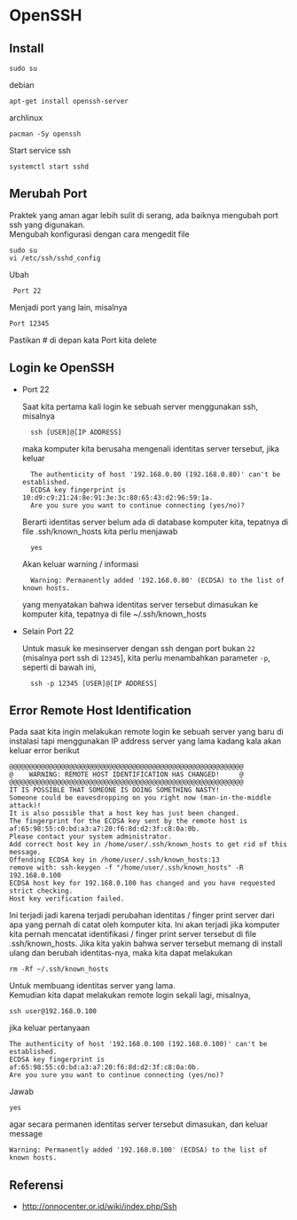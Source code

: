 # OpenSSH

## Install
    sudo su

debian

    apt-get install openssh-server

archlinux

    pacman -Sy openssh

Start service ssh

	systemctl start sshd


## Merubah Port
Praktek yang aman agar lebih sulit di serang, ada baiknya mengubah port ssh yang digunakan.<br>
Mengubah konfigurasi dengan cara mengedit file <br>
        
    sudo su
    vi /etc/ssh/sshd_config

Ubah

     Port 22

Menjadi port yang lain, misalnya
        
    Port 12345

Pastikan # di depan kata Port kita delete 

## Login ke OpenSSH
* Port 22

    Saat kita pertama kali login ke sebuah server menggunakan ssh, misalnya

        ssh [USER]@[IP ADDRESS]

    maka komputer kita berusaha mengenali identitas server tersebut, jika keluar

        The authenticity of host '192.168.0.80 (192.168.0.80)' can't be established.
        ECDSA key fingerprint is 10:d9:c9:21:24:8e:91:3e:3c:80:65:43:d2:96:59:1a.
        Are you sure you want to continue connecting (yes/no)?


    Berarti identitas server belum ada di database komputer kita, tepatnya di file .ssh/known_hosts kita perlu menjawab

        yes

    Akan keluar warning / informasi

        Warning: Permanently added '192.168.0.80' (ECDSA) to the list of known hosts.

    yang menyatakan bahwa identitas server tersebut dimasukan ke komputer kita, tepatnya di file ~/.ssh/known_hosts 

* Selain Port 22

    Untuk masuk ke mesinserver dengan ssh dengan port bukan `22` (misalnya port ssh di `12345`], kita perlu menambahkan parameter `-p`, seperti di bawah ini,<br>
    
        ssh -p 12345 [USER]@[IP ADDRESS]

## Error Remote Host Identification
Pada saat kita ingin melakukan remote login ke sebuah server yang baru di instalasi tapi menggunakan IP address server yang lama kadang kala akan keluar error berikut

    @@@@@@@@@@@@@@@@@@@@@@@@@@@@@@@@@@@@@@@@@@@@@@@@@@@@@@@@@@@
    @    WARNING: REMOTE HOST IDENTIFICATION HAS CHANGED!     @
    @@@@@@@@@@@@@@@@@@@@@@@@@@@@@@@@@@@@@@@@@@@@@@@@@@@@@@@@@@@
    IT IS POSSIBLE THAT SOMEONE IS DOING SOMETHING NASTY!
    Someone could be eavesdropping on you right now (man-in-the-middle attack)!
    It is also possible that a host key has just been changed.
    The fingerprint for the ECDSA key sent by the remote host is
    af:65:98:55:c0:bd:a3:a7:20:f6:8d:d2:3f:c8:0a:0b.
    Please contact your system administrator.
    Add correct host key in /home/user/.ssh/known_hosts to get rid of this message.
    Offending ECDSA key in /home/user/.ssh/known_hosts:13
    remove with: ssh-keygen -f "/home/user/.ssh/known_hosts" -R 192.168.0.100
    ECDSA host key for 192.168.0.100 has changed and you have requested strict checking.
    Host key verification failed.


Ini terjadi jadi karena terjadi perubahan identitas / finger print server dari apa yang pernah di catat oleh komputer kita. Ini akan terjadi jika komputer kita pernah mencatat identifikasi / finger print server tersebut di file .ssh/known_hosts. Jika kita yakin bahwa server tersebut memang di install ulang dan berubah identitas-nya, maka kita dapat melakukan


    rm -Rf ~/.ssh/known_hosts

Untuk membuang identitas server yang lama.<br>
Kemudian kita dapat melakukan remote login sekali lagi, misalnya,

    ssh user@192.168.0.100

jika keluar pertanyaan

    The authenticity of host '192.168.0.100 (192.168.0.100)' can't be established.
    ECDSA key fingerprint is af:65:98:55:c0:bd:a3:a7:20:f6:8d:d2:3f:c8:0a:0b.
    Are you sure you want to continue connecting (yes/no)?

Jawab

    yes

agar secara permanen identitas server tersebut dimasukan, dan keluar message

    Warning: Permanently added '192.168.0.100' (ECDSA) to the list of known hosts.

## Referensi
* http://onnocenter.or.id/wiki/index.php/Ssh